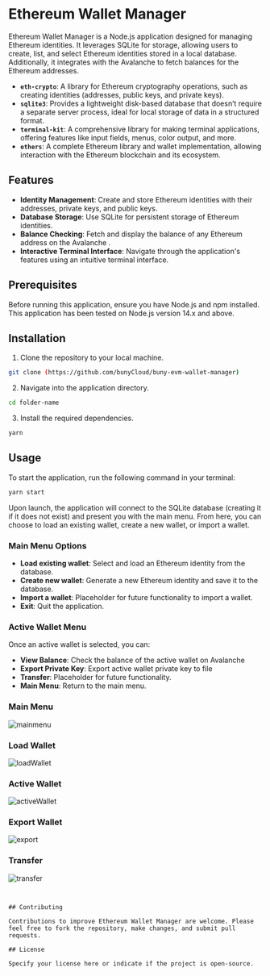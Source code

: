 
# Ethereum Wallet Manager

Ethereum Wallet Manager is a Node.js application designed for managing Ethereum identities. It leverages SQLite for storage, allowing users to create, list, and select Ethereum identities stored in a local database. Additionally, it integrates with the Avalanche to fetch balances for the Ethereum addresses.

- **`eth-crypto`**: A library for Ethereum cryptography operations, such as creating identities (addresses, public keys, and private keys).
- **`sqlite3`**: Provides a lightweight disk-based database that doesn’t require a separate server process, ideal for local storage of data in a structured format.
- **`terminal-kit`**: A comprehensive library for making terminal applications, offering features like input fields, menus, color output, and more.
- **`ethers`**: A complete Ethereum library and wallet implementation, allowing interaction with the Ethereum blockchain and its ecosystem.

## Features

- **Identity Management**: Create and store Ethereum identities with their addresses, private keys, and public keys.
- **Database Storage**: Use SQLite for persistent storage of Ethereum identities.
- **Balance Checking**: Fetch and display the balance of any Ethereum address on the Avalanche .
- **Interactive Terminal Interface**: Navigate through the application's features using an intuitive terminal interface.

## Prerequisites

Before running this application, ensure you have Node.js and npm installed. This application has been tested on Node.js version 14.x and above.

## Installation

1. Clone the repository to your local machine.

```bash {"id":"01HQBY5GZVMA36CBXABY778WTF"}
git clone (https://github.com/bunyCloud/buny-evm-wallet-manager)

```

2. Navigate into the application directory.

```bash {"id":"01HQBY5GZWBBHVSTP8FBPR5XE3"}
cd folder-name

```

3. Install the required dependencies.

```bash {"id":"01HQBY5GZWBBHVSTP8FDARCR4Q"}
yarn

```

## Usage

To start the application, run the following command in your terminal:

```bash {"id":"01HQBY5GZWBBHVSTP8FGY8MY5V"}
yarn start

```

Upon launch, the application will connect to the SQLite database (creating it if it does not exist) and present you with the main menu. From here, you can choose to load an existing wallet, create a new wallet, or import a wallet.

### Main Menu Options

- **Load existing wallet**: Select and load an Ethereum identity from the database.
- **Create new wallet**: Generate a new Ethereum identity and save it to the database.
- **Import a wallet**: Placeholder for future functionality to import a wallet.
- **Exit**: Quit the application.

### Active Wallet Menu

Once an active wallet is selected, you can:

- **View Balance**: Check the balance of the active wallet on Avalanche
- **Export Private Key**: Export active wallet private key to file
- **Transfer**: Placeholder for future functionality.
- **Main Menu**: Return to the main menu.

### Main Menu
![mainmenu](https://github.com/bunyCloud/nodejs-eth-wallet-manager/assets/112536156/6a73384c-6dbe-4060-9280-94f2ab337361)
### Load Wallet
![loadWallet](https://github.com/bunyCloud/nodejs-eth-wallet-manager/assets/112536156/958e877d-ba86-4b9d-8189-6667bb273074)

### Active Wallet
![activeWallet](https://github.com/bunyCloud/nodejs-eth-wallet-manager/assets/112536156/c09022d9-83ae-43c8-b846-ce1c125a6e93)


### Export Wallet
![export](https://github.com/bunyCloud/nodejs-eth-wallet-manager/assets/112536156/684578a9-7306-4fdd-94ac-8df6b58881c4)

### Transfer
![transfer](https://github.com/bunyCloud/nodejs-eth-wallet-manager/assets/112536156/7e9abb4f-5681-4dc7-986c-d0f6e18f5aa0)

```


## Contributing

Contributions to improve Ethereum Wallet Manager are welcome. Please feel free to fork the repository, make changes, and submit pull requests.

## License

Specify your license here or indicate if the project is open-source.
